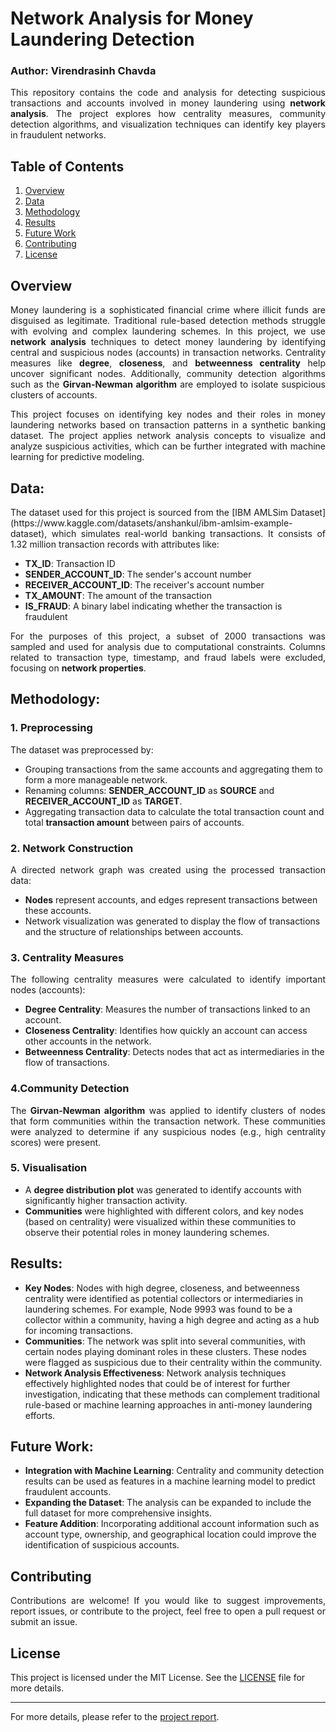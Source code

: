 # Network Analysis for Money Laundering Detection
### Author: Virendrasinh Chavda

<p align="justify">
This repository contains the code and analysis for detecting suspicious transactions and accounts involved in money laundering using <strong>network analysis</strong>. The project explores how centrality measures, community detection algorithms, and visualization techniques can identify key players in fraudulent networks. 
</p>

## Table of Contents
1. [Overview](#Overview)
2. [Data](#Data)
3. [Methodology](#Methodology)
4. [Results](#Results)
5. [Future Work](#Future-Work)
6. [Contributing](#Contributing)
7. [License](#License)

## Overview
<p align="justify">
Money laundering is a sophisticated financial crime where illicit funds are disguised as legitimate. Traditional rule-based detection methods struggle with evolving and complex laundering schemes. In this project, we use <strong>network analysis</strong> techniques to detect money laundering by identifying central and suspicious nodes (accounts) in transaction networks. Centrality measures like <strong>degree</strong>, <strong>closeness</strong>, and <strong>betweenness centrality</strong> help uncover significant nodes. Additionally, community detection algorithms such as the <strong>Girvan-Newman algorithm</strong> are employed to isolate suspicious clusters of accounts.
</p>

<p align="justify">
This project focuses on identifying key nodes and their roles in money laundering networks based on transaction patterns in a synthetic banking dataset. The project applies network analysis concepts to visualize and analyze suspicious activities, which can be further integrated with machine learning for predictive modeling.
</p>

## Data:
<p align="justify">
The dataset used for this project is sourced from the [IBM AMLSim Dataset](https://www.kaggle.com/datasets/anshankul/ibm-amlsim-example-dataset), which simulates real-world banking transactions. It consists of 1.32 million transaction records with attributes like:
</p>

* <strong>TX_ID</strong>: Transaction ID
* <strong>SENDER_ACCOUNT_ID</strong>: The sender's account number
* <strong>RECEIVER_ACCOUNT_ID</strong>: The receiver's account number
* <strong>TX_AMOUNT</strong>: The amount of the transaction
* <strong>IS_FRAUD</strong>: A binary label indicating whether the transaction is fraudulent

<p align="justify">
For the purposes of this project, a subset of 2000 transactions was sampled and used for analysis due to computational constraints. Columns related to transaction type, timestamp, and fraud labels were excluded, focusing on <strong>network properties</strong>.
</p>

## Methodology:
### 1. Preprocessing
<p align="justify">
The dataset was preprocessed by:
</p>

* Grouping transactions from the same accounts and aggregating them to form a more manageable network.
* Renaming columns: <strong>SENDER_ACCOUNT_ID</strong> as <strong>SOURCE</strong> and <strong>RECEIVER_ACCOUNT_ID</strong> as <strong>TARGET</strong>.
* Aggregating transaction data to calculate the total transaction count and total <strong>transaction amount</strong> between pairs of accounts.


### 2. Network Construction
<p align="justify">
A directed network graph was created using the processed transaction data:
</p>

* <strong>Nodes</strong> represent accounts, and edges represent transactions between these accounts.
* Network visualization was generated to display the flow of transactions and the structure of relationships between accounts.

### 3. Centrality Measures
<p align="justify">
The following centrality measures were calculated to identify important nodes (accounts):
</p>

* <strong>Degree Centrality</strong>: Measures the number of transactions linked to an account.
* <strong>Closeness Centrality</strong>: Identifies how quickly an account can access other accounts in the network.
* <strong>Betweenness Centrality</strong>: Detects nodes that act as intermediaries in the flow of transactions.

  
### 4.Community Detection
<p align="justify">
The <strong>Girvan-Newman algorithm</strong> was applied to identify clusters of nodes that form communities within the transaction network. These communities were analyzed to determine if any suspicious nodes (e.g., high centrality scores) were present.
</p>

### 5. Visualisation
* A <strong>degree distribution plot</strong> was generated to identify accounts with significantly higher transaction activity.
* <strong>Communities</strong> were highlighted with different colors, and key nodes (based on centrality) were visualized within these communities to observe their potential roles in money laundering schemes.

## Results:
* <strong>Key Nodes</strong>: Nodes with high degree, closeness, and betweenness centrality were identified as potential collectors or intermediaries in laundering schemes. For example, Node 9993 was found to be a collector within a community, having a high degree and acting as a hub for incoming transactions.
* <strong>Communities</strong>: The network was split into several communities, with certain nodes playing dominant roles in these clusters. These nodes were flagged as suspicious due to their centrality within the community.
* <strong>Network Analysis Effectiveness</strong>: Network analysis techniques effectively highlighted nodes that could be of interest for further investigation, indicating that these methods can complement traditional rule-based or machine learning approaches in anti-money laundering efforts.

## Future Work:
* <strong>Integration with Machine Learning</strong>: Centrality and community detection results can be used as features in a machine learning model to predict fraudulent accounts.
* <strong>Expanding the Dataset</strong>: The analysis can be expanded to include the full dataset for more comprehensive insights.
* <strong>Feature Addition</strong>: Incorporating additional account information such as account type, ownership, and geographical location could improve the identification of suspicious accounts.

## Contributing
<p align="justify">
Contributions are welcome! If you would like to suggest improvements, report issues, or contribute to the project, feel free to open a pull request or submit an issue.
</p>

## License

This project is licensed under the MIT License. See the [LICENSE](LICENSE) file for more details.

---

For more details, please refer to the [project report](./Money-Laundering-Report.pdf).
